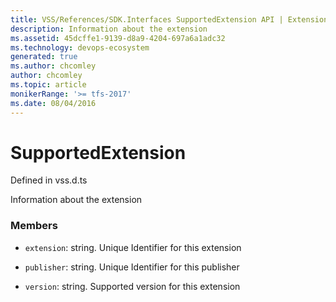 ```yaml
---
title: VSS/References/SDK.Interfaces SupportedExtension API | Extensions for Azure DevOps Services
description: Information about the extension
ms.assetid: 45dcffe1-9139-d8a9-4204-697a6a1adc32
ms.technology: devops-ecosystem
generated: true
ms.author: chcomley
author: chcomley
ms.topic: article
monikerRange: '>= tfs-2017'
ms.date: 08/04/2016
---
```


# SupportedExtension

Defined in vss.d.ts


Information about the extension 

### Members

* `extension`: string. Unique Identifier for this extension

* `publisher`: string. Unique Identifier for this publisher

* `version`: string. Supported version for this extension

